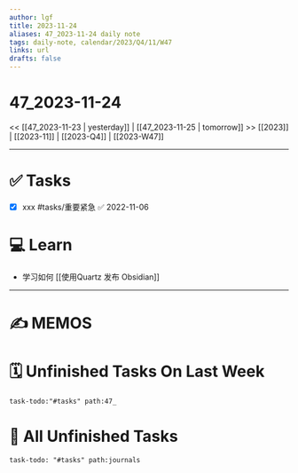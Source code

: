 ```yaml
---
author: lgf
title: 2023-11-24
aliases: 47_2023-11-24 daily note
tags: daily-note, calendar/2023/Q4/11/W47
links: url
drafts: false
---
```

# 47_2023-11-24
<<   [[47_2023-11-23 | yesterday]]   |   [[47_2023-11-25 | tomorrow]]   >>
[[2023]]   |   [[2023-11]]   |   [[2023-Q4]]   |   [[2023-W47]]

---
# ✅ Tasks
- [x] xxx #tasks/重要紧急 ✅ 2022-11-06
 

# 💻 Learn
- 学习如何  [[使用Quartz 发布 Obsidian]]


---
# ✍️ MEMOS



# 🗓️ Unfinished Tasks On Last Week

```query
task-todo:"#tasks" path:47_
```



# 📌 All Unfinished Tasks

```query
task-todo: "#tasks" path:journals
```

